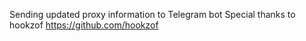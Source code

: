 Sending updated proxy information to Telegram bot
Special thanks to hookzof
https://github.com/hookzof

